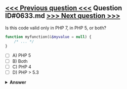 [<<< Previous question <<<](0632.md)   Question ID#0633.md   [>>> Next question >>>](0634.md)
---

Is this code valid only in PHP 7, in PHP 5, or both?

```php
function myfunction(&$myvalue = null) {
    /* ... */
}
```

- [ ] A) PHP 5
- [ ] B) Both
- [ ] C) PHP 4
- [ ] D) PHP > 5.3

<details><summary><b>Answer</b></summary>
<p>
  Answer: <strong>A</strong>
</p>
</details>
